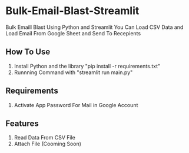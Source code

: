 # Bulk-Email-Blast-Streamlit
Bulk Emaill Blast Using Python and Streamlit You Can Load CSV Data and Load Email From Google Sheet and Send To Recepients

## How To Use 

1. Install Python and the library "pip install -r requirements.txt"
2. Runnning Command with "streamlit run main.py"

## Requirements
1. Activate App Password For Mail in Google Account 

## Features
1. Read Data From CSV File
2. Attach File (Cooming Soon)
